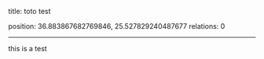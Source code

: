 title: toto test

position: 36.883867682769846, 25.527829240487677
relations: 0

---



















this is a test